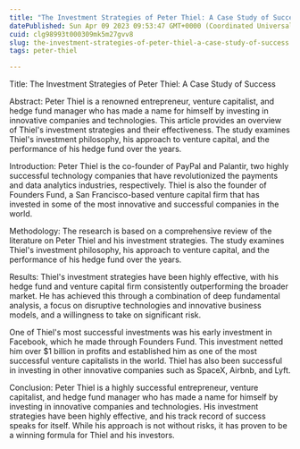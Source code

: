 ```yaml
---
title: "The Investment Strategies of Peter Thiel: A Case Study of Success"
datePublished: Sun Apr 09 2023 09:53:47 GMT+0000 (Coordinated Universal Time)
cuid: clg98993t000309mk5m27gvv8
slug: the-investment-strategies-of-peter-thiel-a-case-study-of-success
tags: peter-thiel

---
```


Title: The Investment Strategies of Peter Thiel: A Case Study of Success

Abstract: Peter Thiel is a renowned entrepreneur, venture capitalist, and hedge fund manager who has made a name for himself by investing in innovative companies and technologies. This article provides an overview of Thiel's investment strategies and their effectiveness. The study examines Thiel's investment philosophy, his approach to venture capital, and the performance of his hedge fund over the years.

Introduction: Peter Thiel is the co-founder of PayPal and Palantir, two highly successful technology companies that have revolutionized the payments and data analytics industries, respectively. Thiel is also the founder of Founders Fund, a San Francisco-based venture capital firm that has invested in some of the most innovative and successful companies in the world.

Methodology: The research is based on a comprehensive review of the literature on Peter Thiel and his investment strategies. The study examines Thiel's investment philosophy, his approach to venture capital, and the performance of his hedge fund over the years.

Results: Thiel's investment strategies have been highly effective, with his hedge fund and venture capital firm consistently outperforming the broader market. He has achieved this through a combination of deep fundamental analysis, a focus on disruptive technologies and innovative business models, and a willingness to take on significant risk.

One of Thiel's most successful investments was his early investment in Facebook, which he made through Founders Fund. This investment netted him over $1 billion in profits and established him as one of the most successful venture capitalists in the world. Thiel has also been successful in investing in other innovative companies such as SpaceX, Airbnb, and Lyft.

Conclusion: Peter Thiel is a highly successful entrepreneur, venture capitalist, and hedge fund manager who has made a name for himself by investing in innovative companies and technologies. His investment strategies have been highly effective, and his track record of success speaks for itself. While his approach is not without risks, it has proven to be a winning formula for Thiel and his investors.
